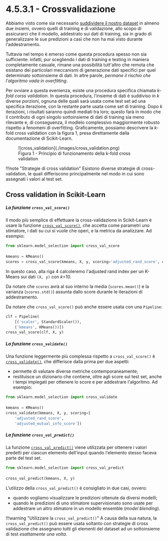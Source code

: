 # 4.5.3.1 - Crossvalidazione

Abbiamo visto come sia necessario [suddividere il nostro dataset](../../../03_ml/01_intro/03_data_prep.md#dati-di-training-test-e-validazione) in almeno due insiemi, ovvero quelli di training e di validazione, allo scopo di assicurarci che il modello, addestrato sui dati di training, sia in grado di generalizzare le sue predizioni a casi che non ha mai visto durante l'addestramento.

Tuttavia nel tempo è emerso come questa procedura spesso non sia sufficiente: infatti, pur scegliendo i dati di training e testing in maniera completamente casuale, rimane una possibilità tutt'altro che remota che esistano dei particolari meccanismi di generazione dati specifici per quel determinato sottoinsieme di dati. In altre parole, *permane il rischio che l'algoritmo vada in overfitting*.

Per ovviare a questa evenienza, esiste una procedura specifica chiamata *$k$-fold corss validation*. In questa procedura, l'insieme di dati è suddiviso in $k$ diverse porzioni, ognuna delle quali sarà usata come test set ad una specifica iterazione, con la restante parte usata come set di training. Dopo $k$ iterazioni, i risultati saranno quindi mediati tra loro; questo farà in modo che il contributo di ogni singolo sottoinsieme di dati di training sia meno rilevante e, di conseguenza, il modlelo complessivo maggiormente robusto rispetto a fenomeni di overfitting. Graficamente, possiamo descrivere la $k$-fold cross validation con la figura 1, presa direttamente dalla documentazione di Scikit-Learn.

<figure markdown>
  ![cross_validation](./images/cross_validation.png)
  <figcaption>Figura 1 - Principio di funzionamento della k-fold cross validation</figcaption>
</figure>

!!!note "Strategie di cross validation"
    Esistono diverse strategie di cross-validation, le quali differiscono principalmente nel modo in cui sono assegnati i valori al test set.

## Cross validation in Scikit-Learn

##### La funzione `cross_val_score()`

Il modo più semplice di effettuare la cross-validazione in Scikit-Learn è usare la funzione [`cross_val_score()`](https://scikit-learn.org/stable/modules/generated/sklearn.model_selection.cross_val_score.html#sklearn.model_selection.cross_val_score), che accetta come parametri uno stimatore, i dati su cui si vuole che operi, e la metrica da analizzare. Ad esempio:

```py linenums="1"
from sklearn.model_selection import cross_val_score

kmeans = KMeans()
scores = cross_val_score(kmeans, X, y, scoring='adjusted_rand_score', cv=10)
```

In questo caso, alla riga 4 calcoleremo l'adjusted rand index per un K-Means sui dati `(X, y)` con $k$=10.

Da notare che `scores` avrà al suo interno la media (`scores.mean()`) e la varianza (`scores.std()`) assunta dallo score durante le iterazioni di addestramento.

Da notare che `cross_val_score()` può anche essere usata con una `Pipeline`:

```py
clf = Pipeline(
    [('scaler', StandardScaler()),
    ('kmeans', KMeans())])
cross_val_score(clf, X, y)
```

##### La funzione `cross_validate()`

Una funzione leggermente più complessa rispetto a `cross_val_score()` è [`cross_validate()`](https://scikit-learn.org/stable/modules/generated/sklearn.model_selection.cross_validate.html), che differisce dalla prima per due aspetti:

* permette di valutare diverse metriche contemporaneamente;
* restituisce un dizionario che contiene, oltre agli score sul test set, anche i tempi impiegati per ottenere lo score e per addestrare l'algoritmo. Ad esempio:

```py linenums="1"
from sklearn.model_selection import cross_validate

kmeans = KMeans()
cross_validate(kmeans, X, y, scoring=[
    'adjusted_rand_score',
    'adjusted_mutual_info_score'])
```

##### La funzione `cross_val_predict()`

La funzione [`cross_val_predict()`](https://scikit-learn.org/stable/modules/generated/sklearn.model_selection.cross_val_predict.html#sklearn.model_selection.cross_val_predict) viene utilizzata per ottenere i valori predetti per ciascun elemento dell'input quando l'elemento stesso faceva parte del test set.

```py
from sklearn.model_selection import cross_val_predict

cross_val_predict(kmeans, X, y)
```

L'utilizzo della `cross_val_predict()` è consigliato in due casi, ovvero:

* quando vogliamo visualizzare le predizioni ottenute da diversi modelli;
* quando le predizioni di uno stimatore supervisionato sono usate per addestrare un altro stimatore in un modello ensemble (*model blending*).

!!!warning "Utilizzare la `cross_val_predict()`"
    A causa della sua natura, la `cross_val_predict()` può essere usata soltanto con strategie di cross validazione che assegnano tutti gli elementi del dataset ad un sottoinsieme di test *esattamente una volta*.
